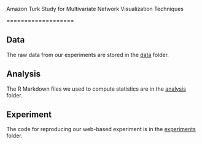 Amazon Turk Study for Multivariate Network Visualization Techniques 

===================


Data
---
The raw data from our experiments are stored in the [data](data) folder.

Analysis
---
The R Markdown files we used to compute statistics are in the [analysis](analysis) folder.

Experiment
---
The code for reproducing our web-based experiment is in the [experiments](experiments) folder.
